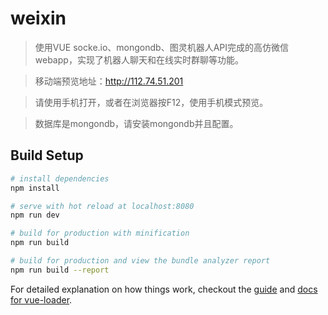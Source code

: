 # weixin

> 使用VUE socke.io、mongondb、图灵机器人API完成的高仿微信webapp，实现了机器人聊天和在线实时群聊等功能。

> 移动端预览地址：http://112.74.51.201

> 请使用手机打开，或者在浏览器按F12，使用手机模式预览。

> 数据库是mongondb，请安装mongondb并且配置。

## Build Setup

``` bash
# install dependencies
npm install

# serve with hot reload at localhost:8080
npm run dev

# build for production with minification
npm run build

# build for production and view the bundle analyzer report
npm run build --report
```

For detailed explanation on how things work, checkout the [guide](http://vuejs-templates.github.io/webpack/) and [docs for vue-loader](http://vuejs.github.io/vue-loader).
